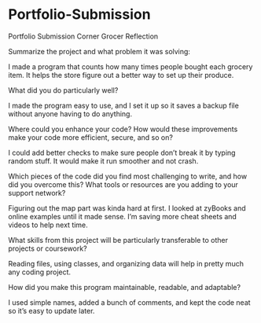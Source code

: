 # Portfolio-Submission
Portfolio Submission
Corner Grocer Reflection


Summarize the project and what problem it was solving:

I made a program that counts how many times people bought each grocery item. It helps the store figure out a better way to set up their produce.



What did you do particularly well?

I made the program easy to use, and I set it up so it saves a backup file without anyone having to do anything.



Where could you enhance your code? How would these improvements make your code more efficient, secure, and so on?

I could add better checks to make sure people don’t break it by typing random stuff. It would make it run smoother and not crash.



Which pieces of the code did you find most challenging to write, and how did you overcome this? What tools or resources are you adding to your support network?

Figuring out the map part was kinda hard at first. I looked at zyBooks and online examples until it made sense. I’m saving more cheat sheets and videos to help next time.



What skills from this project will be particularly transferable to other projects or coursework?

Reading files, using classes, and organizing data will help in pretty much any coding project.



How did you make this program maintainable, readable, and adaptable?

I used simple names, added a bunch of comments, and kept the code neat so it’s easy to update later.
